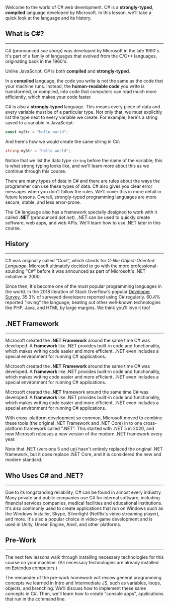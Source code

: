 Welcome to the world of C# web development. C# is a **strongly-typed**, **compiled** language developed by Microsoft. In this lesson, we'll take a quick look at the language and its history.

## What is C#?

---

C# (pronounced _see sharp_) was developed by Microsoft in the late 1990's. It's part of a family of languages that evolved from the C/C++ languages, originating back in the 1960's.

Unlike JavaScript, C# is both **compiled** and **strongly-typed**. 

In a **compiled** language, the code you write is not the same as the code that your machine runs. Instead, the **human-readable code** you write is transformed, or compiled, into code that computers can read much more efficiently, which makes your code faster.

C# is also a **strongly-typed** language. This means every piece of data and every variable must be of a particular type. Not only that, we must explicitly list the type next to every variable we create. For example, here's a string saved to a variable in JavaScript:

```js
const myStr = "hello world";
```

And here's how we would create the same string in C#:

```cs
string myStr = "hello world";
```

Notice that we list the data type `string` before the name of the variable; this is what strong typing looks like, and we'll learn more about this as we continue through this course. 

There are many types of data in C# and there are rules about the ways the programmer can use these types of data. C# also gives you clear error messages when you don't follow the rules. We'll cover this in more detail in future lessons. Overall, strongly-typed programming languages are more secure, stable, and less error-prone.

The C# language also has a framework specially designed to work with it called **.NET** (pronounced _dot net_). .NET can be used to quickly create software, web apps, and web APIs. We'll learn how to use .NET later in this course.

## History

---

C# was originally called "Cool", which stands for _C-like Object-Oriented Language_. Microsoft ultimately decided to go with the more professional-sounding "C#" before it was announced as part of Microsoft's .NET initiative in 2000.

Since then, it's become one of the most popular programming languages in the world. In the 2018 iteration of Stack Overflow's popular [Developer Survey](https://insights.stackoverflow.com/survey/2018), 35.3% of surveyed developers reported using C# regularly. 60.4% reported "loving" the language, beating out other well-known technologies like PHP, Java, and HTML by large margins. We think you'll love it too!


## .NET Framework
---

Microsoft created the **.NET Framework** around the same time C# was developed. A **framework** like .NET provides built-in code and functionality, which makes writing code easier and more efficient. .NET even includes a special environment for running C# applications.

Microsoft created the **.NET Framework** around the same time C# was developed. A **framework** like .NET provides built-in code and functionality, which makes writing code easier and more efficient. .NET even includes a special environment for running C# applications.

Microsoft created the **.NET** framework around the same time C# was developed. A **framework** like .NET provides built-in code and functionality, which makes writing code easier and more efficient. .NET even includes a special environment for running C# applications.

With cross-platform development so common, Microsoft moved to combine these tools (the original .NET Framework and .NET Core) in to one cross-platform framework called ".NET". This started with .NET 5 in 2020, and now Microsoft releases a new version of the modern .NET framework every year.

Note that .NET (versions 5 and up) hasn't entirely replaced the original .NET framework, but it does replace .NET Core, and it is considered the new and modern standard.

## Who Uses C# and .NET?
---

Due to its longstanding reliability, C# can be found in almost every industry. Many private and public companies use C# for internal software, including financial services companies, medical facilities and educational institutions. It's also commonly used to create applications that run on Windows such as the Windows Installer, Skype, Silverlight (Netflix's video streaming player), and more. It's also a popular choice in video-game development and is used in Unity, Unreal Engine, Anvil, and other platforms.

## Pre-Work

---

The next few lessons walk through installing necessary technologies for this course on your machine. (All necessary technologies are already installed on Epicodus computers.)

The remainder of the pre-work homework will review general programming concepts we learned in Intro and Intermediate JS, such as variables, loops, objects, and branching. We'll discuss how to implement these same concepts in C#. Then, we'll learn how to create "console apps", applications that run in the command line.
